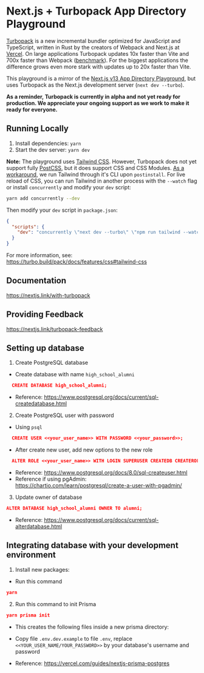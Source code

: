 # Next.js + Turbopack App Directory Playground

[Turbopack](https://turbo.build/pack) is a new incremental bundler optimized for JavaScript and TypeScript, written in Rust by the creators of Webpack and Next.js at [Vercel](https://vercel.com). On large applications Turbopack updates 10x faster than Vite and 700x faster than Webpack ([benchmark](https://turbo.build/pack/docs/benchmarks)). For the biggest applications the difference grows even more stark with updates up to 20x faster than Vite.

This playground is a mirror of the [Next.js v13 App Directory Playground](https://github.com/vercel/app-playground), but uses Turbopack as the Next.js development server (`next dev --turbo`).

**As a reminder, Turbopack is currently in alpha and not yet ready for production. We appreciate your ongoing support as we work to make it ready for everyone.**

## Running Locally

1. Install dependencies: `yarn`
1. Start the dev server: `yarn dev`

**Note:** The playground uses [Tailwind CSS](https://tailwindcss.com). However, Turbopack does not yet support fully [PostCSS](https://turbo.build/pack/docs/features/css#postcss), but it does support CSS and CSS Modules. [As a workaround](https://turbo.build/pack/docs/features/css#tailwind-css), we run Tailwind through it's CLI upon `postinstall`. For live reload of CSS, you can run Tailwind in another process with the `--watch` flag or install `concurrently` and modify your `dev` script:

```bash
yarn add concurrently --dev
```

Then modify your `dev` script in `package.json`:

```json
{
  "scripts": {
    "dev": "concurrently \"next dev --turbo\" \"npm run tailwind --watch\""
  }
}
```

For more information, see: https://turbo.build/pack/docs/features/css#tailwind-css

## Documentation

https://nextjs.link/with-turbopack

## Providing Feedback

https://nextjs.link/turbopack-feedback


## Setting up database

1. Create PostgreSQL database
* Create database with name `high_school_alumni`
```json
  CREATE DATABASE high_school_alumni;
```
* Reference: https://www.postgresql.org/docs/current/sql-createdatabase.html

2. Create PostgreSQL user with password
* Using `psql`
```json
  CREATE USER <<your_user_name>> WITH PASSWORD <<your_password>>;
```
* After create new user, add new options to the new role
```json
  ALTER ROLE <<your_user_name>> WITH LOGIN SUPERUSER CREATEDB CREATEROLE;
```
* Reference: https://www.postgresql.org/docs/8.0/sql-createuser.html
* Reference if using pgAdmin: https://chartio.com/learn/postgresql/create-a-user-with-pgadmin/
3. Update owner of database
```json
ALTER DATABASE high_school_alumni OWNER TO alumni;
```
* Reference: https://www.postgresql.org/docs/current/sql-alterdatabase.html

## Integrating database with your development environment
1. Install new packages:
* Run this command
```json
yarn
```
2. Run this command to init Prisma
```json
yarn prisma init
```
* This creates the following files inside a new prisma directory:
* Copy file `.env.dev.example` to file `.env`, replace `<<YOUR_USER_NAME/YOUR_PASSWORD>>` by your database's username and password

* Reference: https://vercel.com/guides/nextjs-prisma-postgres

